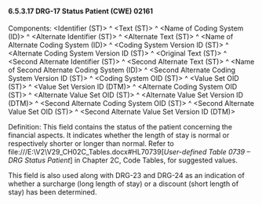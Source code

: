 #### 6.5.3.17 DRG-17 Status Patient (CWE) 02161

Components: &lt;Identifier (ST)> ^ &lt;Text (ST)> ^ &lt;Name of Coding System (ID)> ^ &lt;Alternate Identifier (ST)> ^ &lt;Alternate Text (ST)> ^ &lt;Name of Alternate Coding System (ID)> ^ &lt;Coding System Version ID (ST)> ^ &lt;Alternate Coding System Version ID (ST)> ^ &lt;Original Text (ST)> ^ &lt;Second Alternate Identifier (ST)> ^ &lt;Second Alternate Text (ST)> ^ &lt;Name of Second Alternate Coding System (ID)> ^ &lt;Second Alternate Coding System Version ID (ST)> ^ &lt;Coding System OID (ST)> ^ &lt;Value Set OID (ST)> ^ &lt;Value Set Version ID (DTM)> ^ &lt;Alternate Coding System OID (ST)> ^ &lt;Alternate Value Set OID (ST)> ^ &lt;Alternate Value Set Version ID (DTM)> ^ &lt;Second Alternate Coding System OID (ST)> ^ &lt;Second Alternate Value Set OID (ST)> ^ &lt;Second Alternate Value Set Version ID (DTM)>

Definition: This field contains the status of the patient concerning the financial aspects. It indicates whether the length of stay is normal or respectively shorter or longer than normal. Refer to file:///E:\V2\V29_CH02C_Tables.docx#HL70739[_User-defined Table 0739 – DRG Status Patient_] in Chapter 2C, Code Tables, for suggested values.

This field is also used along with DRG-23 and DRG-24 as an indication of whether a surcharge (long length of stay) or a discount (short length of stay) has been determined.
